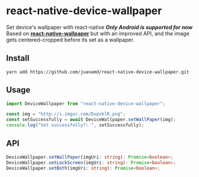 
# react-native-device-wallpaper
Set device's wallpaper with react-native 
***Only Android is supported for now***
Based on **[react-native-wallpaper](https://github.com/thecodrr/react-native-wallpaper)** but with an improved API, and the image gets centered-cropped before its set as a wallpaper.

## Install
    yarn add https://github.com/juanamd/react-native-device-wallpaper.git

## Usage
```typescript
import DeviceWallpaper from "react-native-device-wallpaper";

const img = "http://i.imgur.com/DvpvklR.png";
const setSuccessfully = await DeviceWallpaper.setWallPaper(img);
console.log("Set successfully?: ", setSuccessfully);
```

## API
```typescript
DeviceWallpaper.setWallPaper(imgUri: string): Promise<boolean>;
DeviceWallpaper.setLockScreen(imgUri: string): Promise<boolean>;
DeviceWallpaper.setBoth(imgUri: string): Promise<boolean>;
```
